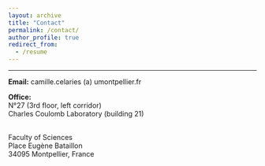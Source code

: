 ```yaml
---
layout: archive
title: "Contact"
permalink: /contact/
author_profile: true
redirect_from:
  - /resume
---
```


***

<b>Email:</b> camille.celaries (a) umontpellier.fr

<b>Office:</b>
<br>N°27 (3rd floor, left corridor)
<br>Charles Coulomb Laboratory (building 21)

<br>Faculty of Sciences
<br>Place Eugène Bataillon
<br>34095 Montpellier, France
